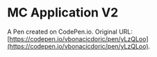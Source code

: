 # MC Application V2

A Pen created on CodePen.io. Original URL: [https://codepen.io/vbonacicdoric/pen/yLzQLoo](https://codepen.io/vbonacicdoric/pen/yLzQLoo).


